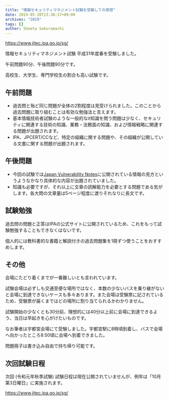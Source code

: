 ```yaml
---
title: "情報セキュリティマネジメント試験を受験しての感想"
date: 2019-05-20T23:38:17+09:00
archives: "2019"
tags: []
author: Sheeta Sakuramachi
---
```


https://www.jitec.ipa.go.jp/sg/

情報セキュリティマネジメント試験 平成31年度春を受験しました。

午前問題90分、午後問題90分です。


高校生、大学生、専門学校生の割合も高い試験です。

## 午前問題

- 過去問と殆ど同じ問題が全体の2割程度は見受けられました。このことから過去問題に取り組むことは有効な勉強法と言えます。
- 基本情報技術者試験のような一般的なit知識を問う問題は少なく、セキュリティに関連する技術の知識、業務・法務面の知識、および情報戦略に関連する問題が出題されます。
- IPA、JPCERT/CCなど、特定の組織に関する問題や、その組織が公開している文書に関する問題が出題されます。

## 午後問題

- 今回の試験では[Japan Vulnerability Notes](https://jvn.jp/index.html)に公開されている情報の見方というようなかなり具体的な内容が出題されていました。
- 知識も必要ですが、それ以上に文章の読解能力を必要とする問題である気がします。各大問の文章量は5ページ程度に渡りそれなりに長文です。

## 試験勉強

過去問の問題と正答はIPAの公式サイトに公開されているため、これをもって試験勉強することもできなくはないです。

個人的には教科書的な書籍と解説付きの過去問題集を1冊ずつ使うことをおすすめします。

## その他

会場にたどり着くまでが一番難しいとも言われています。

試験会場は必ずしも交通至便な場所ではなく、本数の少ないバスを乗り継がないと会場に到達できないケースも多々あります。また会場は受験票に記されているため、受験票が届くまではどの場所に割り当てられるかわかりません。

試験開始の少なくとも30分前、理想的には40分以上前に会場に到達できるよう、当日は早起きを心がけたいものです。

なお筆者は宇都宮会場にて受験しました。宇都宮駅に8時頃到着し、バスで会場へ向かったところ8:50頃に会場へ到着できました。

問題冊子は書き込み自由で持ち帰り可能です。

## 次回試験日程

次回 (令和元年秋季試験) 試験日程は現在公開されていませんが、例年は「10月第3日曜日」に実施されます。

https://www.jitec.ipa.go.jp/sg/